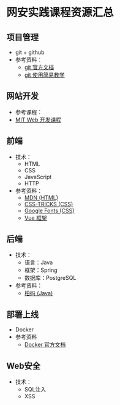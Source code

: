 
# 网安实践课程资源汇总

## 项目管理
- git + github
- 参考资料：
  - [git 官方文档](https://git-scm.com/book/zh/v2)
  - [git 使用简易教学](https://b23.tv/BjEInGK)

## 网站开发
- 参考课程：
- [MIT Web 开发课程](https://weblab.mit.edu/schedule/)

## 前端
- 技术：
  - HTML
  - CSS
  - JavaScript
  - HTTP
- 参考资料：
  - [MDN (HTML)](https://developer.mozilla.org/zh-CN/)
  - [CSS-TRICKS (CSS)](https://css-tricks.com/)
  - [Google Fonts (CSS)](https://fonts.google.com/)
  - [Vue 框架](https://v2.cn.vuejs.org/)

## 后端
- 技术：
  - 语言：Java
  - 框架：Spring
  - 数据库：PostgreSQL
- 参考资料：
  - [柏码 (Java)](https://itbaima.net/document)

## 部署上线
- Docker
- 参考资料
  - [Docker 官方文档](https://docs.docker.com/)

## Web安全
- 技术：
  - SQL注入
  - XSS

